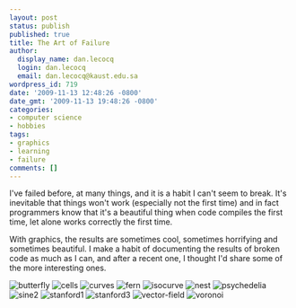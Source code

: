 ```yaml
---
layout: post
status: publish
published: true
title: The Art of Failure
author:
  display_name: dan.lecocq
  login: dan.lecocq
  email: dan.lecocq@kaust.edu.sa
wordpress_id: 719
date: '2009-11-13 12:48:26 -0800'
date_gmt: '2009-11-13 19:48:26 -0800'
categories:
- computer science
- hobbies
tags:
- graphics
- learning
- failure
comments: []
---
```

I've failed before, at many things, and it is a habit I can't seem to break.  It's inevitable that things won't work (especially not the first time) and in fact programmers know that it's a beautiful thing when code compiles the first time, let alone works correctly the first time.

With graphics, the results are sometimes cool, sometimes horrifying and sometimes beautiful.  I make a habit of documenting the results of broken code as much as I can, and after a recent one, I thought I'd share some of the more interesting ones.

![butterfly]({{site.github.url}}/assets/2009/11/butterfly.png)
![cells]({{site.github.url}}/assets/2009/11/cells.png)
![curves]({{site.github.url}}/assets/2009/11/curves.png)
![fern]({{site.github.url}}/assets/2009/11/fern.png)
![isocurve]({{site.github.url}}/assets/2009/11/isocurve.png)
![nest]({{site.github.url}}/assets/2009/11/nest.png)
![psychedelia]({{site.github.url}}/assets/2009/11/psychedelia.png)
![sine2]({{site.github.url}}/assets/2009/11/sine2.png)
![stanford1]({{site.github.url}}/assets/2009/11/stanford1.png)
![stanford3]({{site.github.url}}/assets/2009/11/stanford3.png)
![vector-field]({{site.github.url}}/assets/2009/11/vector-field.png)
![voronoi]({{site.github.url}}/assets/2009/11/voronoi.png)
